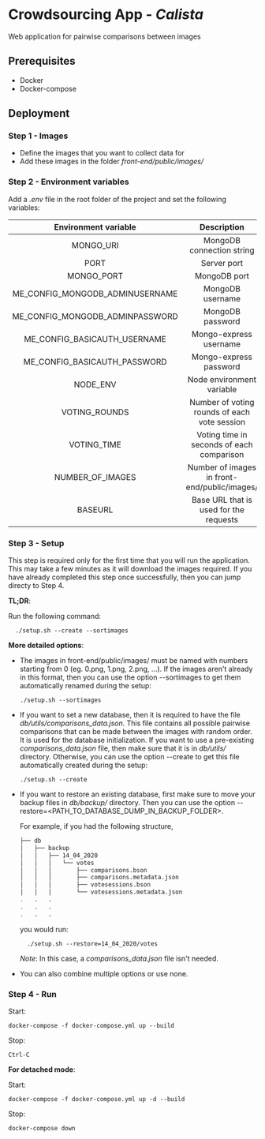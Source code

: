 # Crowdsourcing App - *Calista*

Web application for pairwise comparisons between images

## Prerequisites

* Docker
* Docker-compose

## Deployment

### Step 1 - Images

* Define the images that you want to collect data for
* Add these images in the folder *front-end/public/images/* 

### Step 2 - Environment variables

Add a *.env* file in the root folder of the project and set the following variables:

| Environment variable | Description | 
| :-------------: | :-------------: |
| MONGO_URI | MongoDB connection string |
| PORT | Server port |
| MONGO_PORT | MongoDB port |
| ME_CONFIG_MONGODB_ADMINUSERNAME | MongoDB username |
| ME_CONFIG_MONGODB_ADMINPASSWORD | MongoDB password |
| ME_CONFIG_BASICAUTH_USERNAME | Mongo-express username |
| ME_CONFIG_BASICAUTH_PASSWORD | Mongo-express password |
| NODE_ENV | Node environment variable |
| VOTING_ROUNDS | Number of voting rounds of each vote session |
| VOTING_TIME | Voting time in seconds of each comparison |
| NUMBER_OF_IMAGES | Number of images in front-end/public/images/ |
| BASEURL | Base URL that is used for the requests |


### Step 3 - Setup

This step is required only for the first time that you will run the application. This may take a few minutes as it will download the images required. If you have already completed this step once successfully, then you can jump directy to Step 4.

**TL;DR**:

Run the following command:

      ./setup.sh --create --sortimages

**More detailed options**: 
* The images in front-end/public/images/ must be named with numbers starting from 0 (eg. 0.png, 1.png, 2.png, ...). If the images aren't already in this format, then you can use the option --sortimages to get them automatically renamed during the setup:

      ./setup.sh --sortimages

* If you want to set a new database, then it is required to have the file *db/utils/comparisons_data.json*. This file contains all possible pairwise comparisons that can be made between the images with random order. It is used for the database initialization. If you want to use a pre-existing *comparisons_data.json* file, then make sure that it is in *db/utils/* directory. Otherwise, you can use the option --create to get this file automatically created during the setup:

      ./setup.sh --create
      
* If you want to restore an existing database, first make sure to move your backup files in *db/backup/* directory. Then you can use the option --restore=<PATH_TO_DATABASE_DUMP_IN_BACKUP_FOLDER>. 

  For example, if you had the following structure, 

  ```bash
  ├── db
  │   ├── backup
  │   │   ├── 14_04_2020
  │   │   │   └── votes
  │   │   │       ├── comparisons.bson
  │   │   │       ├── comparisons.metadata.json
  │   │   │       ├── votesessions.bson
  │   │   │       └── votesessions.metadata.json
  .   .   .
  .   .   .
  .   .   .
  ```
  you would run:

        ./setup.sh --restore=14_04_2020/votes
        
  *Note*: In this case, a *comparisons_data.json* file isn't needed. 
      
* You can also combine multiple options or use none.

### Step 4 - Run

Start:

    docker-compose -f docker-compose.yml up --build

Stop:

    Ctrl-C
    
**For detached mode**:

Start:

    docker-compose -f docker-compose.yml up -d --build

Stop:

    docker-compose down
